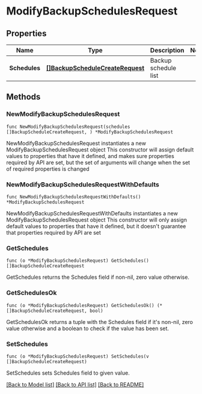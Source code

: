 # ModifyBackupSchedulesRequest

## Properties

Name | Type | Description | Notes
------------ | ------------- | ------------- | -------------
**Schedules** | [**[]BackupScheduleCreateRequest**](BackupScheduleCreateRequest.md) | Backup schedule list | 

## Methods

### NewModifyBackupSchedulesRequest

`func NewModifyBackupSchedulesRequest(schedules []BackupScheduleCreateRequest, ) *ModifyBackupSchedulesRequest`

NewModifyBackupSchedulesRequest instantiates a new ModifyBackupSchedulesRequest object
This constructor will assign default values to properties that have it defined,
and makes sure properties required by API are set, but the set of arguments
will change when the set of required properties is changed

### NewModifyBackupSchedulesRequestWithDefaults

`func NewModifyBackupSchedulesRequestWithDefaults() *ModifyBackupSchedulesRequest`

NewModifyBackupSchedulesRequestWithDefaults instantiates a new ModifyBackupSchedulesRequest object
This constructor will only assign default values to properties that have it defined,
but it doesn't guarantee that properties required by API are set

### GetSchedules

`func (o *ModifyBackupSchedulesRequest) GetSchedules() []BackupScheduleCreateRequest`

GetSchedules returns the Schedules field if non-nil, zero value otherwise.

### GetSchedulesOk

`func (o *ModifyBackupSchedulesRequest) GetSchedulesOk() (*[]BackupScheduleCreateRequest, bool)`

GetSchedulesOk returns a tuple with the Schedules field if it's non-nil, zero value otherwise
and a boolean to check if the value has been set.

### SetSchedules

`func (o *ModifyBackupSchedulesRequest) SetSchedules(v []BackupScheduleCreateRequest)`

SetSchedules sets Schedules field to given value.



[[Back to Model list]](../README.md#documentation-for-models) [[Back to API list]](../README.md#documentation-for-api-endpoints) [[Back to README]](../README.md)


